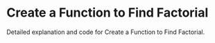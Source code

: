 # Create a Function to Find Factorial

Detailed explanation and code for Create a Function to Find Factorial.